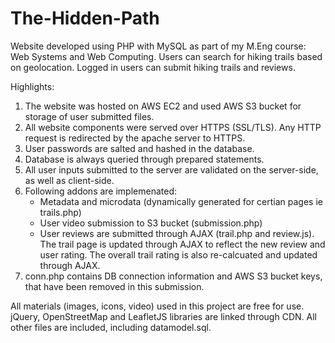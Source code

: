 # The-Hidden-Path
Website developed using PHP with MySQL as part of my M.Eng course: Web Systems and Web Computing. Users can search for hiking trails based on geolocation. Logged in users can submit hiking trails and reviews.

Highlights:
1) The website was hosted on AWS EC2 and used AWS S3 bucket for storage of user submitted files.
2) All website components were served over HTTPS (SSL/TLS). Any HTTP request is redirected by the apache server to HTTPS.
3) User passwords are salted and hashed in the database.
4) Database is always queried through prepared statements.
5) All user inputs submitted to the server are validated on the server-side, as well as client-side.
6) Following addons are implemenated:
	-	Metadata and microdata (dynamically generated for certian pages ie trails.php)
	-	User video submission to S3 bucket (submission.php)
	-	User reviews are submitted through AJAX (trail.php and review.js). The trail page is updated through AJAX to reflect the new review and user rating. The overall trail rating is also re-calcuated and updated through AJAX.
7) conn.php contains DB connection information and AWS S3 bucket keys, that have been removed in this submission.

All materials (images, icons, video) used in this project are free for use.
jQuery, OpenStreetMap and LeafletJS libraries are linked through CDN. All other files are included, including datamodel.sql.
